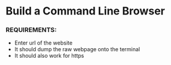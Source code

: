 # Build a Command Line Browser
### REQUIREMENTS:
* Enter url of the website
* It should dump the raw webpage onto the terminal
* It should also work for https